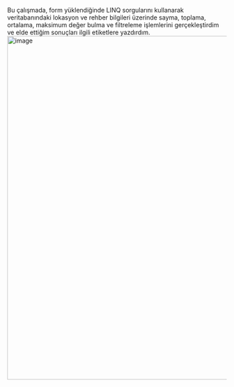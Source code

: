 Bu çalışmada, form yüklendiğinde LINQ sorgularını kullanarak veritabanındaki lokasyon ve rehber bilgileri üzerinde sayma, toplama, ortalama, maksimum değer bulma ve filtreleme işlemlerini gerçekleştirdim ve elde ettiğim sonuçları ilgili etiketlere yazdırdım.
<img width="1322" height="787" alt="image" src="https://github.com/user-attachments/assets/f5ffb575-6342-43bf-be34-d0c572b71a05" />


